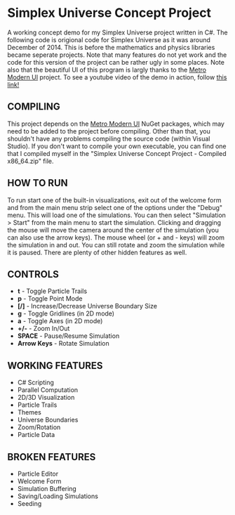 # Simplex Universe Concept Project
A working concept demo for my Simplex Universe project written in C#. The following code is origional code for Simplex Universe as it was around December of 2014. This is before the mathematics and physics libraries became seperate projects. Note that many features do not yet work and the code for this version of the project can be rather ugly in some places. Note also that the beautiful UI of this program is largly thanks to the [Metro Modern UI](https://github.com/viperneo/winforms-modernui "viperneo/winforms-modernui GitHub Page") project. To see a youtube video of the demo in action, follow [this link!](https://youtu.be/yT8UffjyXdU "Simplex Universe Concept Build - Feb 2015")

## COMPILING
This project depends on the [Metro Modern UI](https://github.com/viperneo/winforms-modernui "viperneo/winforms-modernui GitHub Page") NuGet packages, which may need to be added to the project before compiling. Other than that, you shouldn't have any problems compiling the source code (within Visual Studio). If you don't want to compile your own executable, you can find one that I compiled myself in the "Simplex Universe Concept Project - Compiled x86_64.zip" file.

## HOW TO RUN
To run start one of the built-in visualizations, exit out of the welcome form and from the main menu strip select one of the options under the "Debug" menu. This will load one of the simulations. You can then select "Simulation > Start" from the main menu to start the simulation. Clicking and dragging the mouse will move the camera around the center of the simulation (you can also use the arrow keys). The mouse wheel (or + and - keys) will zoom the simulation in and out. You can still rotate and zoom the simulation while it is paused. There are plenty of other hidden features as well.

## CONTROLS
* **t** - Toggle Particle Trails
* **p** - Toggle Point Mode
* **[/]** - Increase/Decrease Universe Boundary Size
* **g** - Toggle Gridlines (in 2D mode)
* **a** - Toggle Axes (in 2D mode)
* **+/-** - Zoom In/Out
* **SPACE** - Pause/Resume Simulation
* **Arrow Keys** - Rotate Simulation

## WORKING FEATURES
* C# Scripting
* Parallel Computation
* 2D/3D Visualization
* Particle Trails
* Themes
* Universe Boundaries
* Zoom/Rotation
* Particle Data

## BROKEN FEATURES
* Particle Editor
* Welcome Form
* Simulation Buffering
* Saving/Loading Simulations
* Seeding
